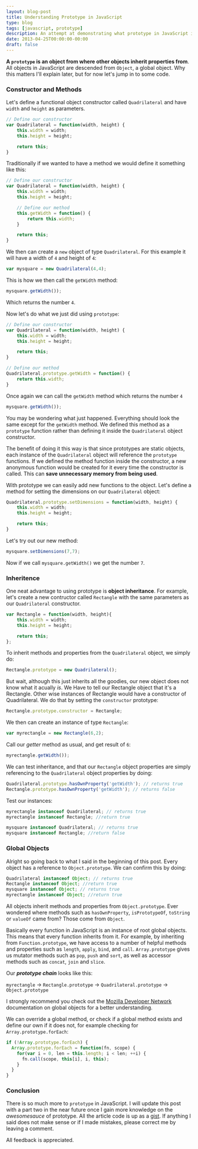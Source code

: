 ```yaml
---
layout: blog-post
title: Understanding Prototype in JavaScript
type: blog
tags: [javascript, prototype]
description: An attempt at demonstrating what prototype in JavaScript is.
date: 2013-04-25T00:00:00-00:00
draft: false
---
```

**A `prototype` is an object from where other objects inherit properties from**. All objects in JavaScript are descended from `Object`, a global object. Why this matters I'll explain later, but for now let's jump in to some code.

### Constructor and Methods

Let's define a functional object constructor called `Quadrilateral` and have `width` and `height` as parameters.

```javascript
// Define our constructor
var Quadrilateral = function(width, height) {
	this.width = width;
	this.height = height;

	return this;
}
```

Traditionally if we wanted to have a method we would define it something like this:

```javascript
// Define our constructor
var Quadrilateral = function(width, height) {
	this.width = width;
	this.height = height;

	// Define our method
	this.getWidth = function() {
		return this.width;
	}

	return this;
}
```

We then can create a `new` object of type `Quadrilateral`. For this example it will have a width of `4` and height of `4`:

```javascript
var mysquare = new Quadrilateral(4,4);
```

This is how we then call the `getWidth` method:

```javascript
mysquare.getWidth());
```

Which returns the number `4`.

Now let's do what we just did using `prototype`:

```javascript
// Define our constructor
var Quadrilateral = function(width, height) {
	this.width = width;
	this.height = height;

	return this;
}

// Define our method
Quadrilateral.prototype.getWidth = function() {
	return this.width;
}
```

Once again we can call the `getWidth` method which returns the number `4`

```javascript
mysquare.getWidth());
```

You may be wondering what just happened. Everything should look the same except for the `getWidth` method. We defined this method as a `prototype` function rather than defining it inside the `Quadrilateral` object constructor.

The benefit of doing it this way is that since prototypes are static objects, each instance of the `Quadrilateral` object will reference the `prototype` functions. If we defined the method function inside the constructor, a new anonymous function would be created for it every time the constructor is called. This can **save unnecessary memory from being used**.

With prototype we can easily add new functions to the object. Let's define a method for setting the dimensions on our `Quadrilateral` object:

```javascript
Quadrilateral.prototype.setDimensions = function(width, height) {
	this.width = width;
	this.height = height;

	return this;
}
```

Let's try out our new method:

```javascript
mysquare.setDimensions(7,7);
```

Now if we call `mysquare.getWidth()` we get the number `7`.

### Inheritence

One neat advantage to using prototype is **object inheritance**. For example, let's create a new contructor called `Rectangle` with the same parameters as our `Quadrilateral` constructor.

```javascript
var Rectangle = function(width, height){
	this.width = width;
	this.height = height;

	return this;
};
```

To inherit methods and properties from the `Quadrilateral` object, we simply do:

```javascript
Rectangle.prototype = new Quadrilateral();
```

But wait, although this just inherits all the goodies, our new object does not know what it acually *is*. We Have to tell our Rectangle object that it's a Rectangle. Other wise instances of Rectangle would have a constructor of Quadrilateral. We do that by setting the `constructor` prototype:

```javascript
Rectangle.prototype.constructor = Rectangle;
```

We then can create an instance of type `Rectangle`:

```javascript
var myrectangle = new Rectangle(6,2);
```

Call our *getter* method as usual, and get result of `6`:

```javascript
myrectangle.getWidth());
```

We can test inheritance, and that our `Rectangle` object properties are simply referencing to the `Quadrilateral` object properties by doing:

```javascript
Quadrilateral.prototype.hasOwnProperty('getWidth'); // returns true
Rectangle.prototype.hasOwnProperty('getWidth'); // returns false
```

Test our instances:

```javascript
myrectangle instanceof Quadrilateral; // returns true
myrectangle instanceof Rectangle; //return true

mysquare instanceof Quadrilateral; // returns true
mysquare instanceof Rectangle; //return false
```

### Global Objects

Alright so going back to what I said in the beginning of this post. Every object has a reference to `Object.prototype`. We can confirm this by doing:

```javascript
Quadrilateral instanceof Object; // returns true
Rectangle instanceof Object; //return true
mysquare instanceof Object; // returns true
myrectangle instanceof Object; //return true
```

All objects inherit methods and properties from `Object.prototype`. Ever wondered where methods such as `hasOwnProperty`, `isPrototypeOf`, `toString` or `valueOf` came from? Those come from `Object`.

Basically every function in JavaScript is an instance of root global objects. This means that every function inherits from it. For example, by inheriting from `Function.prototype`, we have access to a number of helpful methods and properties such as `length`, `apply`, `bind`, and `call`. `Array.prototype` gives us mutator methods such as `pop`, `push` and `sort`, as well as accessor methods such as `concat`, `join` and `slice`.

Our ***prototype chain*** looks like this:

`myrectangle` -> `Rectangle.prototype` -> `Quadrilateral.prototype` -> `Object.prototype`

I strongly recommend you check out the [Mozilla Developer Network](https://developer.mozilla.org/en-US/docs/JavaScript/Reference/Global_Objects) documentation on global objects for a better understanding.

We can override a global method, or check if a global method exists and define our own if it does not, for example checking for `Array.prototype.forEach`:

```javascript
if (!Array.prototype.forEach) {
  Array.prototype.forEach = function(fn, scope) {
    for(var i = 0, len = this.length; i < len; ++i) {
      fn.call(scope, this[i], i, this);
    }
  }
}
```

### Conclusion

There is so much more to `prototype` in JavaScript. I will update this post with a part two in the near future once I gain more knowledge on the *awesomesauce* of prototype. All the article code is up as a [gist](https://gist.github.com/miguelmota/5466003). If anything I said does not make sense or if I made mistakes, please correct me by leaving a comment.

All feedback is appreciated.